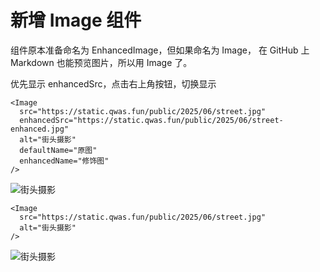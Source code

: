 # 新增 Image 组件

组件原本准备命名为 EnhancedImage，但如果命名为 Image， 在 GitHub 上 Markdown 也能预览图片，所以用 Image 了。

优先显示 enhancedSrc，点击右上角按钮，切换显示

```tsx
<Image
  src="https://static.qwas.fun/public/2025/06/street.jpg"
  enhancedSrc="https://static.qwas.fun/public/2025/06/street-enhanced.jpg"
  alt="街头摄影"
  defaultName="原图"
  enhancedName="修饰图"
/>
```

<Image src="https://static.qwas.fun/public/2025/06/street.jpg"
 enhancedSrc="https://static.qwas.fun/public/2025/06/street-enhanced.jpg"
 alt="街头摄影"
 defaultName="原图"
 enhancedName="修饰图"
/>

```tsx
<Image
  src="https://static.qwas.fun/public/2025/06/street.jpg"
  alt="街头摄影"
/>
```

<Image src="https://static.qwas.fun/public/2025/06/street.jpg"
 alt="街头摄影"
/>
